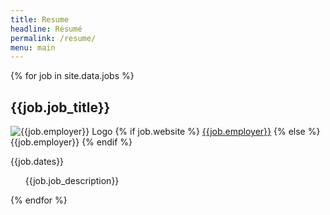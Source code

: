 ```yaml
---
title: Resume
headline: Résumé
permalink: /resume/
menu: main
---
```

<div class="resume--items">
  {% for job in site.data.jobs %}
    <div class="card">
      <div class="resume--content">
        <h2>{{job.job_title}}</h2>
        <p>
          <img
            src="{{site.baseurl}}/assets/images/resume/1x/{{job.image}}.jpg"
            srcset="{{site.baseurl}}/assets/images/resume/1x/{{job.image}}.jpg 1x,
              {{site.baseurl}}/assets/images/resume/2x/{{job.image}}.jpg 2x"
            alt="{{job.employer}} Logo" />
          {% if job.website %}
            <a href="{{job.website}}">{{job.employer}}</a>
            {% else %}
             <span>{{job.employer}}</span>
          {% endif %}
        </p>
        <p>{{job.dates}}</p>
        <ul>{{job.job_description}}</ul>
      </div>
    </div> 
  {% endfor %}
</div>
